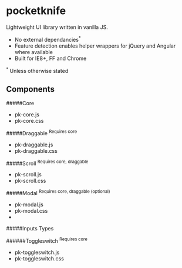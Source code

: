 pocketknife
===========

Lightweight UI library written in vanilla JS.

- No external dependancies<sup>*</sup>
- Feature detection enables helper wrappers for jQuery and Angular where available
- Built for IE8+, FF and Chrome

<sup>*</sup> Unless otherwise stated


Components
----


#####Core
- pk-core.js
- pk-core.css

#####Draggable
<sup>Requires core</sup>
- pk-draggable.js
- pk-draggable.css

#####Scroll
<sup>Requires core, draggable</sup>
- pk-scroll.js
- pk-scroll.css


#####Modal
<sup>Requires core, draggable (optional)</sup>
- pk-modal.js
- pk-modal.css
- 
#####Inputs Types

######Toggleswitch
<sup>Requires core</sup>
- pk-toggleswitch.js
- pk-toggleswitch.css
